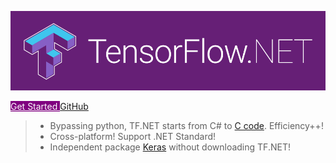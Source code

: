 <!-- # TensorFlow.NET -->

![logo](_images/tf.net.logo.png ":no-zoom")

<div class="text-center mt-5">
    <!-- [GetStarted](essentials/introduction) -->
    <a class="btn btn-lg mb-3 me-md-3" style="background-color: purple; color: white" href="#/essentials/introduction?id=getting-started">
        Get Started
    </a>
    <a class="btn btn-lg btn-outline-secondary mb-3" href="https://github.com/SciSharp/TensorFlow.NET">
        GitHub
    </a>
</div>

> -   Bypassing python, TF.NET starts from C# to [C code](https://www.tensorflow.org/). Efficiency++!
> -   Cross-platform! Support .NET Standard!
> -   Independent package [Keras](<(https://www.nuget.org/packages/TensorFlow.Keras/)>) without downloading TF.NET!
